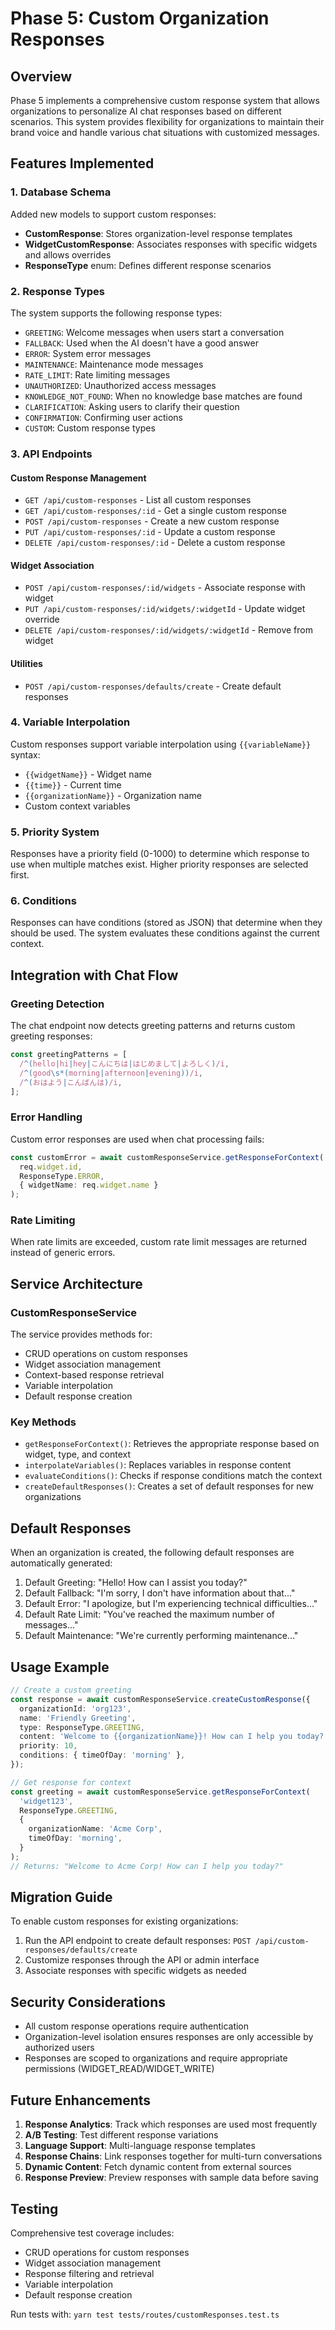 # Phase 5: Custom Organization Responses

## Overview

Phase 5 implements a comprehensive custom response system that allows organizations to personalize AI chat responses based on different scenarios. This system provides flexibility for organizations to maintain their brand voice and handle various chat situations with customized messages.

## Features Implemented

### 1. Database Schema

Added new models to support custom responses:

- **CustomResponse**: Stores organization-level response templates
- **WidgetCustomResponse**: Associates responses with specific widgets and allows overrides
- **ResponseType** enum: Defines different response scenarios

### 2. Response Types

The system supports the following response types:

- `GREETING`: Welcome messages when users start a conversation
- `FALLBACK`: Used when the AI doesn't have a good answer
- `ERROR`: System error messages
- `MAINTENANCE`: Maintenance mode messages
- `RATE_LIMIT`: Rate limiting messages
- `UNAUTHORIZED`: Unauthorized access messages
- `KNOWLEDGE_NOT_FOUND`: When no knowledge base matches are found
- `CLARIFICATION`: Asking users to clarify their question
- `CONFIRMATION`: Confirming user actions
- `CUSTOM`: Custom response types

### 3. API Endpoints

#### Custom Response Management

- `GET /api/custom-responses` - List all custom responses
- `GET /api/custom-responses/:id` - Get a single custom response
- `POST /api/custom-responses` - Create a new custom response
- `PUT /api/custom-responses/:id` - Update a custom response
- `DELETE /api/custom-responses/:id` - Delete a custom response

#### Widget Association

- `POST /api/custom-responses/:id/widgets` - Associate response with widget
- `PUT /api/custom-responses/:id/widgets/:widgetId` - Update widget override
- `DELETE /api/custom-responses/:id/widgets/:widgetId` - Remove from widget

#### Utilities

- `POST /api/custom-responses/defaults/create` - Create default responses

### 4. Variable Interpolation

Custom responses support variable interpolation using `{{variableName}}` syntax:

- `{{widgetName}}` - Widget name
- `{{time}}` - Current time
- `{{organizationName}}` - Organization name
- Custom context variables

### 5. Priority System

Responses have a priority field (0-1000) to determine which response to use when multiple matches exist. Higher priority responses are selected first.

### 6. Conditions

Responses can have conditions (stored as JSON) that determine when they should be used. The system evaluates these conditions against the current context.

## Integration with Chat Flow

### Greeting Detection

The chat endpoint now detects greeting patterns and returns custom greeting responses:

```typescript
const greetingPatterns = [
  /^(hello|hi|hey|こんにちは|はじめまして|よろしく)/i,
  /^(good\s*(morning|afternoon|evening))/i,
  /^(おはよう|こんばんは)/i,
];
```

### Error Handling

Custom error responses are used when chat processing fails:

```typescript
const customError = await customResponseService.getResponseForContext(
  req.widget.id,
  ResponseType.ERROR,
  { widgetName: req.widget.name }
);
```

### Rate Limiting

When rate limits are exceeded, custom rate limit messages are returned instead of generic errors.

## Service Architecture

### CustomResponseService

The service provides methods for:

- CRUD operations on custom responses
- Widget association management
- Context-based response retrieval
- Variable interpolation
- Default response creation

### Key Methods

- `getResponseForContext()`: Retrieves the appropriate response based on widget, type, and context
- `interpolateVariables()`: Replaces variables in response content
- `evaluateConditions()`: Checks if response conditions match the context
- `createDefaultResponses()`: Creates a set of default responses for new organizations

## Default Responses

When an organization is created, the following default responses are automatically generated:

1. Default Greeting: "Hello! How can I assist you today?"
2. Default Fallback: "I'm sorry, I don't have information about that..."
3. Default Error: "I apologize, but I'm experiencing technical difficulties..."
4. Default Rate Limit: "You've reached the maximum number of messages..."
5. Default Maintenance: "We're currently performing maintenance..."

## Usage Example

```typescript
// Create a custom greeting
const response = await customResponseService.createCustomResponse({
  organizationId: 'org123',
  name: 'Friendly Greeting',
  type: ResponseType.GREETING,
  content: 'Welcome to {{organizationName}}! How can I help you today?',
  priority: 10,
  conditions: { timeOfDay: 'morning' },
});

// Get response for context
const greeting = await customResponseService.getResponseForContext(
  'widget123',
  ResponseType.GREETING,
  {
    organizationName: 'Acme Corp',
    timeOfDay: 'morning',
  }
);
// Returns: "Welcome to Acme Corp! How can I help you today?"
```

## Migration Guide

To enable custom responses for existing organizations:

1. Run the API endpoint to create default responses: `POST /api/custom-responses/defaults/create`
2. Customize responses through the API or admin interface
3. Associate responses with specific widgets as needed

## Security Considerations

- All custom response operations require authentication
- Organization-level isolation ensures responses are only accessible by authorized users
- Responses are scoped to organizations and require appropriate permissions (WIDGET_READ/WIDGET_WRITE)

## Future Enhancements

1. **Response Analytics**: Track which responses are used most frequently
2. **A/B Testing**: Test different response variations
3. **Language Support**: Multi-language response templates
4. **Response Chains**: Link responses together for multi-turn conversations
5. **Dynamic Content**: Fetch dynamic content from external sources
6. **Response Preview**: Preview responses with sample data before saving

## Testing

Comprehensive test coverage includes:

- CRUD operations for custom responses
- Widget association management
- Response filtering and retrieval
- Variable interpolation
- Default response creation

Run tests with: `yarn test tests/routes/customResponses.test.ts`
